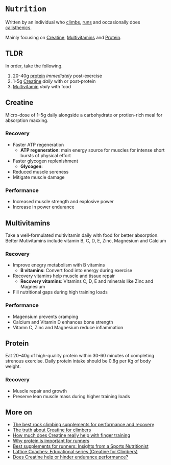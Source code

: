 # `Nutrition`

Written by an individual who [climbs](https://www.ifsc-climbing.org/), [runs](https://en.wikipedia.org/wiki/Running) and occasionally does [calisthenics](https://en.wikipedia.org/wiki/Calisthenics).

Mainly focusing on [Creatine](#creatine), [Multivitamins](#multivitamins) and [Protein](#protein).

## TLDR

In order, take the following.

1. 20-40g [protein](#protein) *immediately* post-exercise 
2. 1-5g [Creatine](#creatine) *daily* with or post-protein
3. [Multivitamin](#multivitamins) *daily* with food

## Creatine

Micro-dose of 1–5g daily alongside a carbohydrate or protien-rich meal for absorption maxxing.

### Recovery

* Faster ATP regeneration
    * **ATP regeneration**: main energy source for muscles for intense short bursts of physical effort
* Faster glycogen replenishment
    * **Glycogen**: 
* Reduced muscle soreness 
* Mitigate muscle damage

### Performance 

* Increased muscle strength and explosive power 
* Increase in power endurance 

## Multivitamins

Take a well-formulated multivitamin daily with food for better absorption. Better Mutivitamins include vitamin B, C, D, E, Zinc, Magnesium and Calcium

### Recovery

* Improve enegry metabolism with B vitamins 
    * **B vitamins**: Convert food into energy during exercise
* Recovery vitamins help muscle and tissue repair 
    * **Recovery vitamins**: Vitamins C, D, E and minerals like Zinc and Magnesium
* Fill nutritional gaps during high training loads

### Performance

* Magensium prevents cramping 
* Calcium and Vitamin D enhances bone strength
* Vitamn C, Zinc and Magnesium reduce inflammation

## Protein

Eat 20–40g of high-quality protein within 30-60 minutes of completing strenous exercise. Daily protein intake should be 0.8g per Kg of body weight.

### Recovery

* Muscle repair and growth
* Preserve lean muscle mass during higher training loads

## More on

* [The best rock climbing supplements for performance and recovery](https://elo.health/blogs/articles/the-best-rock-climbing-supplements-for-performance-and-recovery)
* [The truth about Creatine for climbers](https://trainingforclimbing.com/the-truth-about-creatine-for-climbers/)
* [How much does Creatine really help with finger training](https://www.lacrux.com/en/training/How-much-does-creatine-really-help-with-finger-training/)
* [Why protein is important for runners](https://nlphysio.com/why-protein-is-important-for-runners/)
* [Best supplements for runners: Insights from a Sports Nutritionist](https://www.boxhiit30.co.nz/blog/best-supplements-for-runners-insights-from-a-sports-nutritionist)
* [Lattice Coaches: Educational series (Creatine for Climbers)](https://latticetraining.com/blog/lattice-coaches-educational-series-creatine-for-climbers/)
* [Does Creatine help or hinder endurance performance?](https://www.mysportscience.com/post/does-creatine-help-or-hinder-endurance-performance)